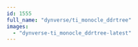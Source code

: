 ```yaml
---
id: 1555
full_name: "dynverse/ti_monocle_ddrtree"
images: 
  - "dynverse-ti_monocle_ddrtree-latest"
---
```

